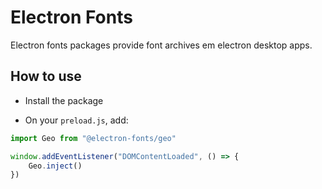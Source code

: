 # Electron Fonts

Electron fonts packages provide font archives em electron desktop apps.

## How to use

* Install the package

* On your `preload.js`, add:

```ts
import Geo from "@electron-fonts/geo"

window.addEventListener("DOMContentLoaded", () => {
    Geo.inject()
})
```